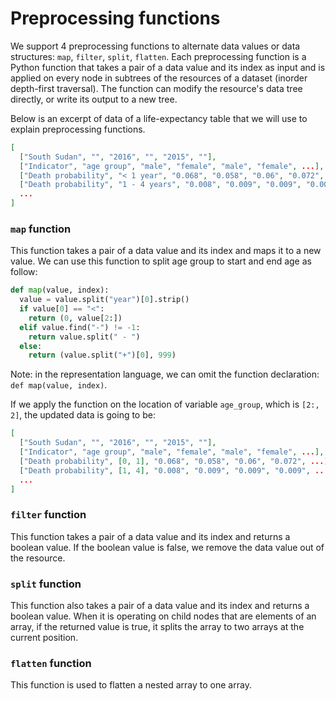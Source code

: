 # Preprocessing functions

We support 4 preprocessing functions to alternate data values or data structures: `map`, `filter`, `split`, `flatten`. 
Each preprocessing function is a Python function that takes a pair of a data value and its index as input and is applied on every node in subtrees of the resources of a dataset (inorder depth-first traversal).
The function can modify the resource's data tree directly, or write its output to a new tree.

Below is an excerpt of data of a life-expectancy table that we will use to explain preprocessing functions.

```json
[
  ["South Sudan", "", "2016", "", "2015", ""],
  ["Indicator", "age group", "male", "female", "male", "female", ...],
  ["Death probability", "< 1 year", "0.068", "0.058", "0.06", "0.072", ...],
  ["Death probability", "1 - 4 years", "0.008", "0.009", "0.009", "0.009", ...],
  ...
]
```

### `map` function

This function takes a pair of a data value and its index and maps it to a new value. We can use this function to split age group to start and end age as follow:

```python
def map(value, index):
  value = value.split("year")[0].strip()
  if value[0] == "<":
    return (0, value[2:])
  elif value.find("-") != -1:
    return value.split(" - ")
  else:
    return (value.split("+")[0], 999)
```

Note: in the representation language, we can omit the function declaration: `def map(value, index)`.

If we apply the function on the location of variable `age_group`, which is `[2:, 2]`, the updated data is going to be:
```json
[
  ["South Sudan", "", "2016", "", "2015", ""],
  ["Indicator", "age group", "male", "female", "male", "female", ...],
  ["Death probability", [0, 1], "0.068", "0.058", "0.06", "0.072", ...],
  ["Death probability", [1, 4], "0.008", "0.009", "0.009", "0.009", ...],
  ...
]
```

### `filter` function

This function takes a pair of a data value and its index and returns a boolean value. If the boolean value is false, we remove the data value out of the resource.

### `split` function

This function also takes a pair of a data value and its index and returns a boolean value. When it is operating on child nodes that are elements of an array, if the returned value is true, it splits the array to two arrays at the current position.

### `flatten` function

This function is used to flatten a nested array to one array.
